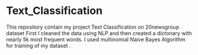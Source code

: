 # Text_Classification
This repository contain my project Text Classification on 20newsgroup dataset 
First I cleaned the data using NLP and then created a dictonary with nearly 5k most frequent words.
I used multinomial Naive Bayes Algorithm for training of my dataset .

